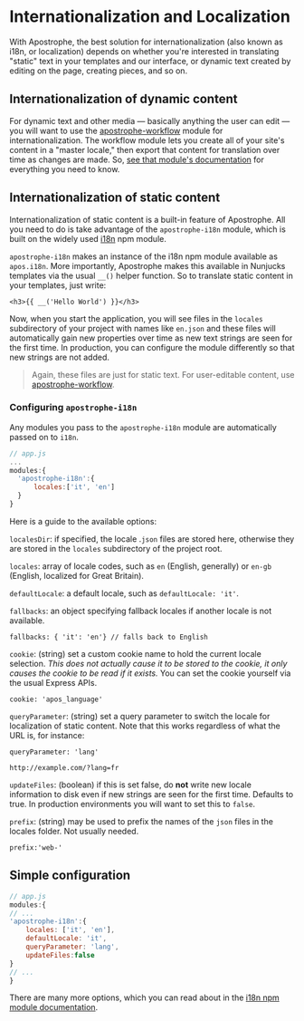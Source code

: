 # Internationalization and Localization

With Apostrophe, the best solution for internationalization (also known as i18n, or localization) depends on whether you're interested in translating "static" text in your templates and our interface, or dynamic text created by editing on the page, creating pieces, and so on.

## Internationalization of dynamic content

For dynamic text and other media — basically anything the user can edit — you will want to use the [apostrophe-workflow](https://npmjs.org/package/apostrophe-workflow) module for internationalization. The workflow module lets you create all of your site's content in a "master locale," then export that content for translation over time as changes are made. So, [see that module's documentation](https://npmjs.org/package/apostrophe-workflow) for everything you need to know.

## Internationalization of static content

Internationalization of static content is a built-in feature of Apostrophe. All you need to do is take advantage of the `apostrophe-i18n` module, which is built on the widely used [i18n](https://npmjs.org/package/i18n) npm module.

`apostrophe-i18n` makes an instance of the i18n npm module available as `apos.i18n`. More importantly, Apostrophe makes this available in Nunjucks templates via the usual `__()` helper function. So to translate static content in your templates, just write:

```markup
<h3>{{ __('Hello World') }}</h3>
```

Now, when you start the application, you will see files in the `locales` subdirectory of your project with names like `en.json` and these files will automatically gain new properties over time as new text strings are seen for the first time. In production, you can configure the module differently so that new strings are not added.

> Again, these files are just for static text. For user-editable content, use [apostrophe-workflow](https://npmjs.org/package/apostrophe-workflow).

### Configuring `apostrophe-i18n`

Any modules you pass to the `apostrophe-i18n` module are automatically passed on to `i18n`.

```javascript
// app.js
...
modules:{
  'apostrophe-i18n':{
      locales:['it', 'en']
  }
}
```

Here is a guide to the available options:

`localesDir`: if specified, the locale .`json` files are stored here, otherwise they are stored in the `locales` subdirectory of the project root.

`locales`: array of locale codes, such as `en` (English, generally) or `en-gb` (English, localized for Great Britain).

`defaultLocale`: a default locale, such as `defaultLocale: 'it'`.

`fallbacks`: an object specifying fallback locales if another locale is not available.

`fallbacks: { 'it': 'en'} // falls back to English`

`cookie`: (string) set a custom cookie name to hold the current locale selection. *This does not actually cause it to be stored to the cookie, it only causes the cookie to be read if it exists.* You can set the cookie yourself via the usual Express APIs.

`cookie: 'apos_language'`

`queryParameter`: (string) set a query parameter to switch the locale for localization of static content. Note that this works regardless of what the URL is, for instance:

`queryParameter: 'lang'`

`http://example.com/?lang=fr`

`updateFiles`: (boolean) if this is set false, do **not** write new locale information to disk even if new strings are seen for the first time. Defaults to true. In production environments you will want to set this to `false`.

`prefix`: (string) may be used to prefix the names of the `json` files in the locales folder. Not usually needed.

`prefix:'web-'`

## Simple configuration

```javascript
// app.js
modules:{
// ...
'apostrophe-i18n':{
    locales: ['it', 'en'],
    defaultLocale: 'it',
    queryParameter: 'lang',
    updateFiles:false
}
// ...
}
```

There are many more options, which you can read about in the [i18n npm module documentation](https://www.npmjs.com/package/i18n).
